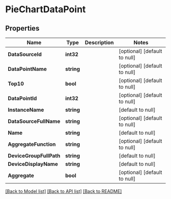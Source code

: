 # PieChartDataPoint

## Properties
Name | Type | Description | Notes
------------ | ------------- | ------------- | -------------
**DataSourceId** | **int32** |  | [optional] [default to null]
**DataPointName** | **string** |  | [optional] [default to null]
**Top10** | **bool** |  | [optional] [default to null]
**DataPointId** | **int32** |  | [optional] [default to null]
**InstanceName** | **string** |  | [default to null]
**DataSourceFullName** | **string** |  | [optional] [default to null]
**Name** | **string** |  | [default to null]
**AggregateFunction** | **string** |  | [optional] [default to null]
**DeviceGroupFullPath** | **string** |  | [default to null]
**DeviceDisplayName** | **string** |  | [default to null]
**Aggregate** | **bool** |  | [optional] [default to null]

[[Back to Model list]](../README.md#documentation-for-models) [[Back to API list]](../README.md#documentation-for-api-endpoints) [[Back to README]](../README.md)


